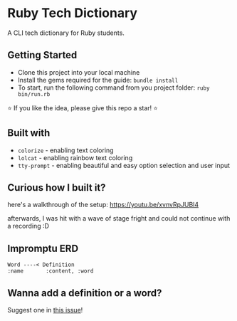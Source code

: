# Ruby Tech Dictionary

A CLI tech dictionary for Ruby students.

## Getting Started
- Clone this project into your local machine
- Install the gems required for the guide: `bundle install`
- To start, run the following command from you project folder: `ruby bin/run.rb`

⭐️ If you like the idea, please give this repo a star! ⭐️

## Built with
- `colorize` - enabling text coloring
- `lolcat` - enabling rainbow text coloring
- `tty-prompt` - enabling beautiful and easy option selection and user input

## Curious how I built it? 
here's a walkthrough of the setup: <https://youtu.be/xvnvRpJUBl4>

afterwards, I was hit with a wave of stage fright and could not continue with a recording :D 

## Impromptu ERD

```
Word ----< Definition
:name       :content, :word
```

## Wanna add a definition or a word? 
Suggest one in [this issue](https://github.com/sylwiavargas/dict_cli/issues/1)! 
